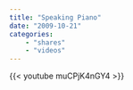 ```yaml
---
title: "Speaking Piano"
date: "2009-10-21"
categories:
    - "shares"
    - "videos"
---
```


{{< youtube muCPjK4nGY4 >}}

